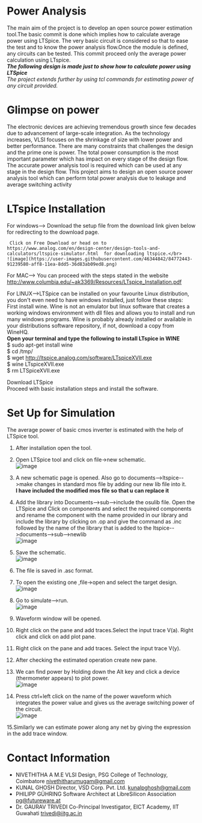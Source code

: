 Power Analysis 
===============

The main aim of the project is to develop an open source power estimation tool.The basic commit is done which implies how to calculate average power using LTSpice. The very basic circuit is considered so that to ease the test and to know the power analysis flow.Once the module is defined, any circuits can be tested. This commit proceed only the average power calculation using LTspice.</br>
***The following design is made just to show how to calculate power using LTSpice***</br>
*The project extends further by using tcl commands for estimating power of any circuit provided.*

Glimpse on power
================

The electronic devices are achieving tremendous growth since few decades due to advancement of large-scale integration. As the technology increases, VLSI focuses on the shrinkage of size with lower power and better performance. There are many constraints that challenges the design and the prime one is power. The total power consumption is the most important parameter which has impact on every stage of the design flow. The accurate power analysis tool is required which can be used at any stage in the design flow. This project aims to design an open source power analysis tool which can perform total power analysis due to leakage and average switching activity

LTspice Installation 
====================

For windows--> Download the setup file from the download link given below for redirecting to the download page.

     Click on Free Download or head on to https://www.analog.com/en/design-center/design-tools-and-calculators/ltspice-simulator.html  for downloading ltspice.</br>
    ![image](https://user-images.githubusercontent.com/46344842/84772443-91239580-aff8-11ea-8dd5-36d83ab09ed8.png)

For MAC--> You can proceed with the steps stated in the website  http://www.columbia.edu/~ak3369/Resources/LTspice_Installation.pdf

For LINUX-->LTSpice can be installed on your favourite Linux distribution, you don't even need to have windows installed, just follow these steps:</br>
First install wine. Wine is not an emulator but linux software that creates a working windows environment with dll files and allows you to install and run many windows programs. Wine is probably already installed or available in your distributions software repository, if not, download a copy from WineHQ.</br>
**Open your terminal and type the following to install LTspice in WINE**</br>
$  sudo apt-get install wine </br>
$  cd /tmp/ </br>
$  wget http://ltspice.analog.com/software/LTspiceXVII.exe </br>
$  wine LTspiceXVII.exe </br>
$  rm LTSpiceXVII.exe </br>

Download LTSpice</br>
Proceed with basic installation steps and install the software.

Set Up for Simulation
===================================
The average power of basic cmos inverter is estimated with the help of LTSpice tool.
1. After installation open the tool.

2. Open LTSpice tool and click on file->new schematic.</br>
![image](https://user-images.githubusercontent.com/46344842/84529596-57544580-acff-11ea-80fe-0f2183812977.png)

3. A new schematic page is opened. Also go to documents-->ltspice-->make changes in standard mos file by adding our new lib file into it.</br> **I have included the modified mos file so that u can replace it**

4.  Add the library into  Documents-->sub-->include the osulib file. Open the LTSpice and Click on components and select the required components and rename the component with the name provided in our library and include the library by clicking on .op and give the command as .inc followed by the name of the library that is added to the ltspice-->documents-->sub-->newlib </br>
![image](https://user-images.githubusercontent.com/46344842/84733817-da55f400-afbc-11ea-9574-08cc4c119f4d.png)

5. Save the schematic.</br>
![image](https://user-images.githubusercontent.com/46344842/84733502-07ee6d80-afbc-11ea-96c0-436b23646162.png)

6. The file is saved in .asc format.

7. To open the existing one ,file->open and select the target design.</br>
![image](https://user-images.githubusercontent.com/46344842/84529765-a9956680-acff-11ea-86b0-40591cb80423.png)

8. Go to simulate-->run.</br>
![image](https://user-images.githubusercontent.com/46344842/84529836-c5007180-acff-11ea-90f4-6b54b4fd9e00.png)

9. Waveform window will be opened.

10. Right click on the pane and add traces.Select the input trace V(a). Right click and click on add plot pane.

11. Right click on the pane and add traces. Select the input trace V(y).

12. After checking the estimated operation create new pane.


13. We can find power by Holding down the Alt key and click a device (thermometer appears) to plot power.
</br>![image](https://user-images.githubusercontent.com/46344842/84670436-c3bf8680-af43-11ea-8d81-4a4c5403eade.png)


14. Press ctrl+left click on the name of the power waveform which integrates the power value and gives us the average switching power of the circuit.</br>
![image](https://user-images.githubusercontent.com/46344842/84673861-d936af80-af47-11ea-9dd6-a48aa96b7547.png)

15.Similarly we can estimate power along any net by giving the expression in the add trace window.


Contact Information
===================================
- NIVETHITHA A 
 M.E VLSI Design, PSG College of Technology, Coimbatore
  nivethitharumugam@gmail.com
- KUNAL GHOSH 
 Director, VSD Corp. Pvt. Ltd. 
  kunalpghosh@gmail.com
- PHILIPP GÜHRING 
Software Architect at LibreSilicon Association
  pg@futureware.at
 - Dr. GAURAV TRIVEDI 
 Co-Principal Investigator, EICT Academy, IIT Guwahati
  trivedi@iitg.ac.in
